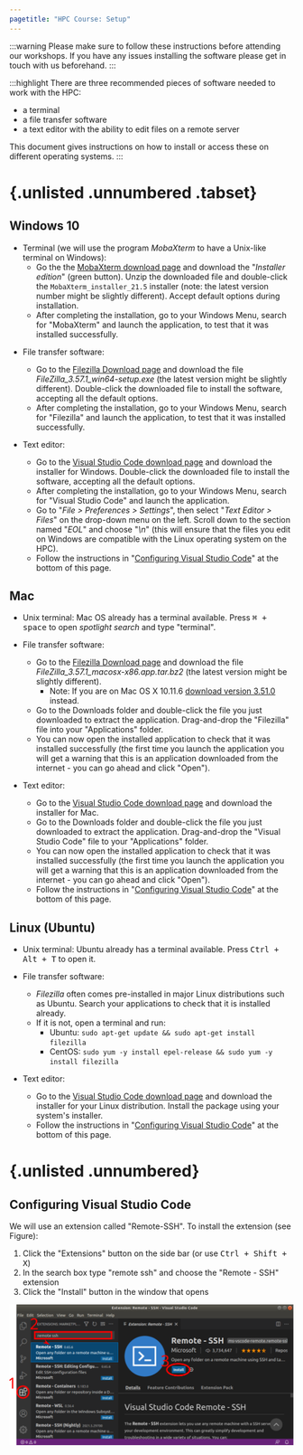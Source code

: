 ```yaml
---
pagetitle: "HPC Course: Setup"
---
```


:::warning
Please make sure to follow these instructions before attending our workshops.
If you have any issues installing the software please get in touch with us beforehand.
:::

:::highlight
There are three recommended pieces of software needed to work with the HPC:

- a terminal
- a file transfer software
- a text editor with the ability to edit files on a remote server

This document gives instructions on how to install or access these on different operating systems.
:::

# {.unlisted .unnumbered .tabset}

## Windows 10

- Terminal (we will use the program _MobaXterm_ to have a Unix-like terminal on Windows): 
  - Go the the [MobaXterm download page](https://mobaxterm.mobatek.net/download-home-edition.html) and download the "_Installer edition_" (green button). Unzip the downloaded file and double-click the `MobaXterm_installer_21.5` installer (note: the latest version number might be slightly different). Accept default options during installation.
  - After completing the installation, go to your Windows Menu, search for "MobaXterm" and launch the application, to test that it was installed successfully. 
<!--
  - (Optional) Windows 10 has its own command line program, which has all the functionality we need for this course. Press <kbd><kbd>Windows</kbd> + <kbd>X</kbd></kbd> and then choose “Command Prompt”.
-->

- File transfer software:
  - Go to the [Filezilla Download page](https://filezilla-project.org/download.php?show_all=1) and download the file _FileZilla_3.57.1_win64-setup.exe_ (the latest version might be slightly different). Double-click the downloaded file to install the software, accepting all the default options. 
  - After completing the installation, go to your Windows Menu, search for "Filezilla" and launch the application, to test that it was installed successfully. 

- Text editor:
  - Go to the [Visual Studio Code download page](https://code.visualstudio.com/Download) and download the installer for Windows. Double-click the downloaded file to install the software, accepting all the default options. 
  - After completing the installation, go to your Windows Menu, search for "Visual Studio Code" and launch the application. 
  - Go to "_File > Preferences > Settings_", then select "_Text Editor > Files_" on the drop-down menu on the left. Scroll down to the section named "_EOL_" and choose "_\\n_" (this will ensure that the files you edit on Windows are compatible with the Linux operating system on the HPC).
  - Follow the instructions in "[Configuring Visual Studio Code](#configuring-visual-studio-code)" at the bottom of this page.

<!--
- (Optional) filesystem client:
  - Download and install [SFTP Drive Personal Edition](https://www.nsoftware.com/sftp/drive/download.aspx). It will ask for your email for download and installation. You can use a [10 minute disposable email](https://10minutemail.com/10MinuteMail/index.html) to avoid potential spam.
-->

## Mac

- Unix terminal: Mac OS already has a terminal available.
Press <kbd><kbd>&#8984;</kbd> + <kbd>space</kbd></kbd> to open _spotlight search_ and type "terminal".

- File transfer software:
  - Go to the [Filezilla Download page](https://filezilla-project.org/download.php?show_all=1) and download the file _FileZilla_3.57.1_macosx-x86.app.tar.bz2_ (the latest version might be slightly different).
    - Note: If you are on Mac OS X 10.11.6 [download version 3.51.0](https://download.filezilla-project.org/client/FileZilla_3.51.0-rc1_macosx-x86.app.tar.bz2) instead.
  - Go to the Downloads folder and double-click the file you just downloaded to extract the application. Drag-and-drop the "Filezilla" file into your "Applications" folder. 
  - You can now open the installed application to check that it was installed successfully (the first time you launch the application you will get a warning that this is an application downloaded from the internet - you can go ahead and click "Open").

- Text editor:
  - Go to the [Visual Studio Code download page](https://code.visualstudio.com/Download) and download the installer for Mac.
  - Go to the Downloads folder and double-click the file you just downloaded to extract the application. Drag-and-drop the "Visual Studio Code" file to your "Applications" folder. 
  - You can now open the installed application to check that it was installed successfully (the first time you launch the application you will get a warning that this is an application downloaded from the internet - you can go ahead and click "Open").
  - Follow the instructions in "[Configuring Visual Studio Code](#configuring-visual-studio-code)" at the bottom of this page.

<!--
- (Optional) filesystem client:
  - download and install both FUSE and SSHFS from [this website](https://osxfuse.github.io/).
  (first install FUSE, then SSHFS)
-->

## Linux (Ubuntu)

- Unix terminal: Ubuntu already has a terminal available.
Press <kbd><kbd>Ctrl</kbd> + <kbd>Alt</kbd> + <kbd>T</kbd></kbd> to open it.

- File transfer software:
  - _Filezilla_ often comes pre-installed in major Linux distributions such as Ubuntu. Search your applications to check that it is installed already. 
  - If it is not, open a terminal and run:
    - Ubuntu: `sudo apt-get update && sudo apt-get install filezilla`
    - CentOS: `sudo yum -y install epel-release && sudo yum -y install filezilla`

- Text editor:
  - Go to the [Visual Studio Code download page](https://code.visualstudio.com/Download) and download the installer for your Linux distribution. Install the package using your system's installer.
  - Follow the instructions in "[Configuring Visual Studio Code](#configuring-visual-studio-code)" at the bottom of this page.

<!--
- (Optional) filesystem client:
  - install SSHFS from the command line using: `sudo apt-get install sshfs`.
-->

# {.unlisted .unnumbered}

## Configuring Visual Studio Code

We will use an extension called "Remote-SSH". 
To install the extension (see Figure):

1. Click the "Extensions" button on the side bar (or use <kbd>Ctrl + Shift + X</kbd>)
1. In the search box type "remote ssh" and choose the "Remote - SSH" extension
1. Click the "Install" button in the window that opens

![Installing Remote-SSH extension in VS Code](images/vscode_extension_install.svg)
